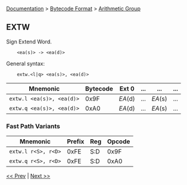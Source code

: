 [Documentation](../../README.md) > [Bytecode Format](../README.md) > [Arithmetic Group](../InstructionsArithmetic.md)

## EXTW

Sign Extend Word.

        <ea(s)> -> <ea(d)>

General syntax:

        extw.<l|q> <ea(s)>, <ea(d)>

| Mnemonic | Bytecode | Ext 0 | ... | ... | ... |
| - | - | - | - | - | - |
| `extw.l <ea(s)>, <ea(d)>` | 0x9F | *EA*(d) | ... | *EA*(s) | ... |
| `extw.q <ea(s)>, <ea(d)>` | 0xA0 | *EA*(d) | ... | *EA*(s) | ... |

### Fast Path Variants

| Mnemonic | Prefix | Reg | Opcode |
| - | - | - | - |
| `extw.l r<S>, r<D>` | 0xFE | S:D | 0x9F |
| `extw.q r<S>, r<D>` | 0xFE | S:D | 0xA0 |

[<< Prev](./a_01.md) | [Next >>](./a_03.md)
